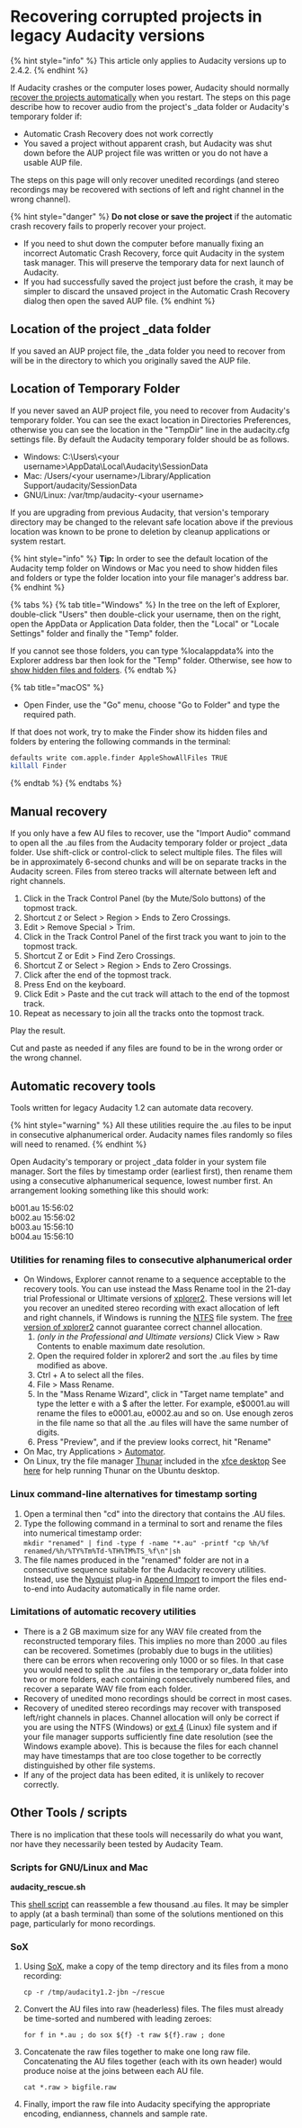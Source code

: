 # Recovering corrupted projects in legacy Audacity versions

{% hint style="info" %}
This article only applies to Audacity versions up to 2.4.2.
{% endhint %}

If Audacity crashes or the computer loses power, Audacity should normally [recover the projects automatically](https://manual.audacityteam.org/man/recovery.html) when you restart. The steps on this page describe how to recover audio from the project's \_data folder or Audacity's temporary folder if:

* Automatic Crash Recovery does not work correctly
* You saved a project without apparent crash, but Audacity was shut down before the AUP project file was written or you do not have a usable AUP file.

The steps on this page will only recover unedited recordings (and stereo recordings may be recovered with sections of left and right channel in the wrong channel).

{% hint style="danger" %}
**Do not close or save the project** if the automatic crash recovery fails to properly recover your project.

* If you need to shut down the computer before manually fixing an incorrect Automatic Crash Recovery, force quit Audacity in the system task manager. This will preserve the temporary data for next launch of Audacity.
* If you had successfully saved the project just before the crash, it may be simpler to discard the unsaved project in the Automatic Crash Recovery dialog then open the saved AUP file.
{% endhint %}

## Location of the project \_data folder

If you saved an AUP project file, the \_data folder you need to recover from will be in the directory to which you originally saved the AUP file.

## Location of Temporary Folder

If you never saved an AUP project file, you need to recover from Audacity's temporary folder. You can see the exact location in Directories Preferences, otherwise you can see the location in the "TempDir" line in the audacity.cfg settings file. By default the Audacity temporary folder should be as follows.

* Windows: C:\Users\\\<your username>\AppData\Local\Audacity\SessionData
* Mac: /Users/\<your username>/Library/Application Support/audacity/SessionData
* GNU/Linux: /var/tmp/audacity-\<your username>

If you are upgrading from previous Audacity, that version's temporary directory may be changed to the relevant safe location above if the previous location was known to be prone to deletion by cleanup applications or system restart.

{% hint style="info" %}
**Tip:** In order to see the default location of the Audacity temp folder on Windows or Mac you need to show hidden files and folders or type the folder location into your file manager's address bar.
{% endhint %}

{% tabs %}
{% tab title="Windows" %}
In the tree on the left of Explorer, double-click "Users" then double-click your username, then on the right, open the AppData or Application Data folder, then the "Local" or "Locale Settings" folder and finally the "Temp" folder.

If you cannot see those folders, you can type %localappdata% into the Explorer address bar then look for the "Temp" folder. Otherwise, see how to [show hidden files and folders](http://www.bleepingcomputer.com/tutorials/how-to-see-hidden-files-in-windows/).
{% endtab %}

{% tab title="macOS" %}
* Open Finder, use the "Go" menu, choose "Go to Folder" and type the required path.

If that does not work, try to make the Finder show its hidden files and folders by entering the following commands in the terminal:

```bash
defaults write com.apple.finder AppleShowAllFiles TRUE
killall Finder
```


{% endtab %}
{% endtabs %}

## Manual recovery

If you only have a few AU files to recover, use the "Import Audio" command to open all the .au files from the Audacity temporary folder or project \_data folder. Use shift-click or control-click to select multiple files. The files will be in approximately 6-second chunks and will be on separate tracks in the Audacity screen. Files from stereo tracks will alternate between left and right channels.

1. Click in the Track Control Panel (by the Mute/Solo buttons) of the topmost track.
2. Shortcut `Z` or Select > Region > Ends to Zero Crossings.
3. Edit > Remove Special > Trim.
4. Click in the Track Control Panel of the first track you want to join to the topmost track.
5. Shortcut Z or Edit > Find Zero Crossings.
6. Shortcut Z or Select > Region > Ends to Zero Crossings.
7. Click after the end of the topmost track.
8. Press End on the keyboard.
9. Click Edit > Paste and the cut track will attach to the end of the topmost track.
10. Repeat as necessary to join all the tracks onto the topmost track.

Play the result.

Cut and paste as needed if any files are found to be in the wrong order or the wrong channel.

## Automatic recovery tools

Tools written for legacy Audacity 1.2 can automate data recovery.

{% hint style="warning" %}
All these utilities require the .au files to be input in consecutive alphanumerical order. Audacity names files randomly so files will need to renamed.
{% endhint %}

Open Audacity's temporary or project \_data folder in your system file manager. Sort the files by timestamp order (earliest first), then rename them using a consecutive alphanumerical sequence, lowest number first. An arrangement looking something like this should work:

b001.au 15:56:02\
b002.au 15:56:02\
b003.au 15:56:10\
b004.au 15:56:10

### Utilities for renaming files to consecutive alphanumerical order

* On Windows, Explorer cannot rename to a sequence acceptable to the recovery tools. You can use instead the Mass Rename tool in the 21-day trial Professional or Ultimate versions of [xplorer2](http://zabkat.com/x2down.htm). These versions will let you recover an unedited stereo recording with exact allocation of left and right channels, if Windows is running the [NTFS](https://en.wikipedia.org/wiki/NTFS) file system. The [free version of xplorer2](http://zabkat.com/x2lite.htm) cannot guarantee correct channel allocation.
  1. _(only in the Professional and Ultimate versions)_ Click View > Raw Contents to enable maximum date resolution.
  2. Open the required folder in xplorer2 and sort the .au files by time modified as above.
  3. Ctrl + A to select all the files.
  4. File > Mass Rename.
  5. In the "Mass Rename Wizard", click in "Target name template" and type the letter e with a $ after the letter. For example, e$0001.au will rename the files to e0001.au, e0002.au and so on. Use enough zeros in the file name so that all the .au files will have the same number of digits.
  6. Press "Preview", and if the preview looks correct, hit "Rename"
* On Mac, try Applications > [Automator](http://www.macosxautomation.com/automator/).
* On Linux, try the file manager [Thunar](http://en.wikipedia.org/wiki/Thunar) included in the [xfce desktop](http://xfce.org/) See [here](http://www.ubuntugeek.com/switch-to-a-lightweight-filemanager.html) for help running Thunar on the Ubuntu desktop.

### Linux command-line alternatives for timestamp sorting

1. Open a terminal then "cd" into the directory that contains the .AU files.
2. Type the following command in a terminal to sort and rename the files into numerical timestamp order:\
   `mkdir "renamed" | find -type f -name "*.au" -printf "cp %h/%f renamed/%h/%TY%Tm%Td-%TH%TM%TS_%f\n"|sh`
3. The file names produced in the "renamed" folder are not in a consecutive sequence suitable for the Audacity recovery utilities. Instead, use the [Nyquist](https://wiki.audacityteam.org/wiki/Nyquist\_Plugins) plug-in [Append Import](https://forum.audacityteam.org/viewtopic.php?f=42\&t=59528) to import the files end-to-end into Audacity automatically in file name order.

### Limitations of automatic recovery utilities

* There is a 2 GB maximum size for any WAV file created from the reconstructed temporary files. This implies no more than 2000 .au files can be recovered. Sometimes (probably due to bugs in the utilities) there can be errors when recovering only 1000 or so files. In that case you would need to split the .au files in the temporary or\_data folder into two or more folders, each containing consecutively numbered files, and recover a separate WAV file from each folder.
* Recovery of unedited mono recordings should be correct in most cases.
* Recovery of unedited stereo recordings may recover with transposed left/right channels in places. Channel allocation will only be correct if you are using the NTFS (Windows) or [ext 4](https://en.wikipedia.org/wiki/Ext4) (Linux) file system and if your file manager supports sufficiently fine date resolution (see the Windows example above). This is because the files for each channel may have timestamps that are too close together to be correctly distinguished by other file systems.
* If any of the project data has been edited, it is unlikely to recover correctly.

## Other Tools / scripts

There is no implication that these tools will necessarily do what you want, nor have they necessarily been tested by Audacity Team.

### Scripts for GNU/Linux and Mac

**audacity\_rescue.sh**

This [shell script](https://gist.github.com/mef/2c90295920dc66f669a6) can reassemble a few thousand .au files. It may be simpler to apply (at a bash terminal) than some of the solutions mentioned on this page, particularly for mono recordings.

### **SoX**

1.  Using [SoX](http://sox.sourceforge.net/), make a copy of the temp directory and its files from a mono recording:

    `cp -r /tmp/audacity1.2-jbn ~/rescue`
2.  Convert the AU files into raw (headerless) files. The files must already be time-sorted and numbered with leading zeroes:

    `for f in *.au ; do sox ${f} -t raw ${f}.raw ; done`
3.  Concatenate the raw files together to make one long raw file. Concatenating the AU files together (each with its own header) would produce noise at the joins between each AU file.

    `cat *.raw > bigfile.raw`
4. Finally, import the raw file into Audacity specifying the appropriate encoding, endianness, channels and sample rate.
